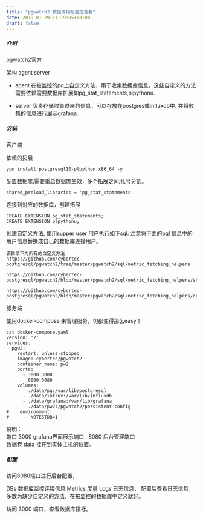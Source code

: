 ```yaml
---
title: "pgwatch2 数据库指标监控查看"
date: 2019-01-29T11:19:05+08:00
draft: false
---
```


##### 介绍

[pgwatch2官方](https://github.com/cybertec-postgresql/pgwatch2)

架构 agent server

- agent 在被监控的pg上自定义方法，用于收集数据库信息。这些自定义的方法需要依赖需要数据库扩展如pg_stat_statements,plpythonu.

- server 负责存储收集过来的信息，可以存放在postgres或influxdb中. 并将收集的信息进行展示grafana.

#####  安装

 客户端

依赖的拓展
```
yum install postgresql10-plpython.x86_64 -y

```
配置数据库,需要重启数据库生效，多个拓展之间用,号分割。
```
shared_preload_libraries = 'pg_stat_statements'              
```

连接到对应的数据库，创建拓展
```
CREATE EXTENSION pg_stat_statements;
CREATE EXTENSION plpythonu;
```
创建自定义方法, 使用supper user 用户执行如下sql. 注意将下面的pql 信息中的用户信息替换成自己的数据库连接用户。
```
该目录下为所有的自定义方法
https://github.com/cybertec-postgresql/pgwatch2/tree/master/pgwatch2/sql/metric_fetching_helpers

https://github.com/cybertec-postgresql/pgwatch2/blob/master/pgwatch2/sql/metric_fetching_helpers/stat_statements_wrapper.sql

https://github.com/cybertec-postgresql/pgwatch2/blob/master/pgwatch2/sql/metric_fetching_helpers/cpu_load_plpythonu.sql
```

 服务端

使用docker-compose 来管理服务，切都变得那么easy！

```
cat docker-compose.yaml 
version: '2'
services:
  pgw2:
    restart: unless-stopped
    image: cybertec/pgwatch2
    container_name: pw2
    ports:
      - 3000:3000 
      - 8080:8080 
    volumes:
      - ./data/pg:/var/lib/postgresql
      - ./data/influx:/var/lib/influxdb
      - ./data/grafana:/var/lib/grafana
      - ./data/pw2:/pgwatch2/persistent-config
#    environment:
#      - NOTESTDB=1 
```

说明：  
端口 3000 grafana界面展示端口 , 8080 后台管理端口  
数据卷 data 挂在到实体主机的位置。

##### 配置

访问8080端口进行后台配置，

DBs 数据库监控连接信息
Metrics 度量
Logs 日志信息， 配置后查看日志信息，多数为缺少自定义的方法，在被监控的数据库中定义就好。

访问 3000 端口，查看数据库指标。
